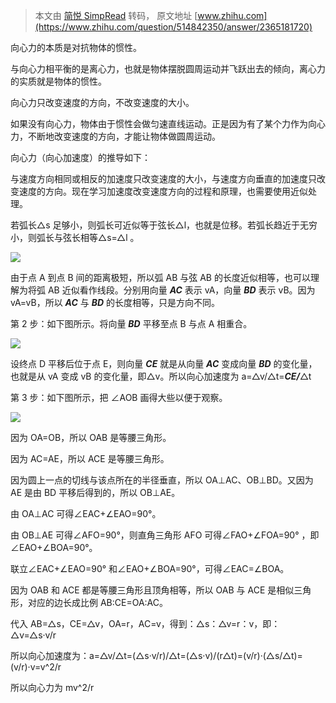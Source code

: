 > 本文由 [简悦 SimpRead](http://ksria.com/simpread/) 转码， 原文地址 [www.zhihu.com](https://www.zhihu.com/question/514842350/answer/2365181720)

向心力的本质是对抗物体的惯性。

与向心力相平衡的是离心力，也就是物体摆脱圆周运动并飞跃出去的倾向，离心力的实质就是物体的惯性。

向心力只改变速度的方向，不改变速度的大小。

如果没有向心力，物体由于惯性会做匀速直线运动。正是因为有了某个力作为向心力，不断地改变速度的方向，才能让物体做圆周运动。

向心力（向心加速度）的推导如下：

与速度方向相同或相反的加速度只改变速度的大小，与速度方向垂直的加速度只改变速度的方向。现在学习加速度改变速度方向的过程和原理，也需要使用近似处理。

若弧长△s 足够小，则弧长可近似等于弦长△l，也就是位移。若弧长趋近于无穷小，则弧长与弦长相等△s=△l 。

![](https://pic1.zhimg.com/50/v2-30c8f39d9fc768178758e43d9ed4d9f7_720w.jpg?source=1940ef5c)

由于点 A 到点 B 间的距离极短，所以弧 AB 与弦 AB 的长度近似相等，也可以理解为将弧 AB 近似看作线段。分别用向量 **_AC_** 表示 vA，向量 **_BD_** 表示 vB。因为 vA=vB，所以 **_AC_** 与 **_BD_** 的长度相等，只是方向不同。

第 2 步：如下图所示。将向量 **_BD_** 平移至点 B 与点 A 相重合。

![](https://pic1.zhimg.com/50/v2-9935e82070648556725aa95d82fca3fe_720w.jpg?source=1940ef5c)

设终点 D 平移后位于点 E，则向量 **_CE_** 就是从向量 **_AC_** 变成向量 **_BD_** 的变化量，也就是从 vA 变成 vB 的变化量，即△v。所以向心加速度为 a=△v/△t=**_CE/_**△t

第 3 步：如下图所示，把 ∠AOB 画得大些以便于观察。

![](https://picx.zhimg.com/50/v2-d7f6ac0fc7e8f245eccedb25d7825ba7_720w.jpg?source=1940ef5c)

因为 OA=OB，所以 OAB 是等腰三角形。

因为 AC=AE，所以 ACE 是等腰三角形。

因为圆上一点的切线与该点所在的半径垂直，所以 OA⊥AC、OB⊥BD。又因为 AE 是由 BD 平移后得到的，所以 OB⊥AE。

由 OA⊥AC 可得∠EAC+∠EAO=90°。

由 OB⊥AE 可得∠AFO=90°，则直角三角形 AFO 可得∠FAO+∠FOA=90° ，即∠EAO+∠BOA=90°。

联立∠EAC+∠EAO=90° 和∠EAO+∠BOA=90°，可得∠EAC=∠BOA。

因为 OAB 和 ACE 都是等腰三角形且顶角相等，所以 OAB 与 ACE 是相似三角形，对应的边长成比例 AB:CE=OA:AC。

代入 AB=△s，CE=△v，OA=r，AC=v，得到：△s：△v=r：v，即：△v=△s·v/r

所以向心加速度为：a=△v/△t=(△s·v/r)/△t=(△s·v)/(r△t)=(v/r)·(△s/△t)=(v/r)·v=v^2/r

所以向心力为 mv^2/r